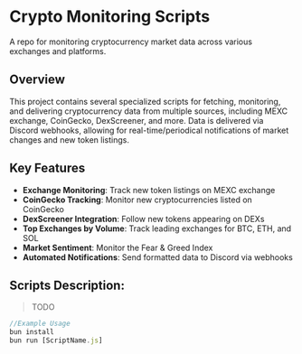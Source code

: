 # Crypto Monitoring Scripts

A repo for monitoring cryptocurrency market data across various exchanges and platforms.

## Overview

This project contains several specialized scripts for fetching, monitoring, and delivering cryptocurrency data from multiple sources, including MEXC exchange, CoinGecko, DexScreener, and more. Data is delivered via Discord webhooks, allowing for real-time/periodical notifications of market changes and new token listings.

## Key Features

- **Exchange Monitoring**: Track new token listings on MEXC exchange
- **CoinGecko Tracking**: Monitor new cryptocurrencies listed on CoinGecko
- **DexScreener Integration**: Follow new tokens appearing on DEXs 
- **Top Exchanges by Volume**: Track leading exchanges for BTC, ETH, and SOL
- **Market Sentiment**: Monitor the Fear & Greed Index
- **Automated Notifications**: Send formatted data to Discord via webhooks

## Scripts Description:

> TODO


```javascript
//Example Usage
bun install
bun run [ScriptName.js]
```

